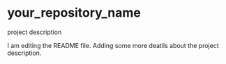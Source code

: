# your_repository_name
project description

I am editing the README file. Adding some more deatils about the project description.
